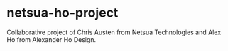 netsua-ho-project
=================

Collaborative project of Chris Austen from Netsua Technologies and Alex Ho from Alexander Ho Design.
